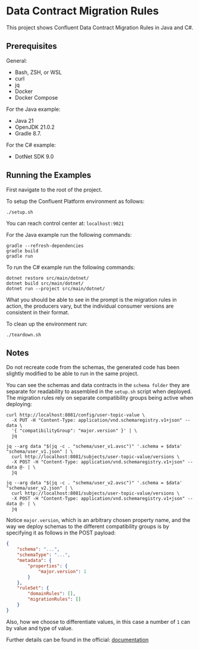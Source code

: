# Data Contract Migration Rules

This project shows Confluent Data Contract Migration Rules in Java and C#.

## Prerequisites

General:

- Bash, ZSH, or WSL
- curl
- jq
- Docker
- Docker Compose

For the Java example:

- Java 21
- OpenJDK 21.0.2
- Gradle 8.7.

For the C# example:

- DotNet SDK 9.0

## Running the Examples

First navigate to the root of the project.

To setup the Confluent Platform environment as follows:

```shell
./setup.sh
```

You can reach control center at: `localhost:9021`

For the Java example run the following commands:

```shell
gradle --refresh-dependencies
gradle build
gradle run
```

To run the C# example run the following commands:

```shell
dotnet restore src/main/dotnet/
dotnet build src/main/dotnet/
dotnet run --project src/main/dotnet/
```

What you should be able to see in the prompt is the migration rules in action, the producers vary, but the individual consumer versions are consistent in their format.

To clean up the environment run:

```shell
./teardown.sh
```

## Notes

Do not recreate code from the schemas, the generated code has been slightly modified to be able to run in the same project.

You can see the schemas and data contracts in the `schema folder` they are separate for readability to assembled in the `setup.sh` script when deployed. The migration rules rely on separate compatibility groups being active when deploying:

```shell
curl http://localhost:8081/config/user-topic-value \
  -X PUT -H "Content-Type: application/vnd.schemaregistry.v1+json" --data \
  '{ "compatibilityGroup": "major.version" }' | \
  jq

jq --arg data "$(jq -c . "schema/user_v1.avsc")" '.schema = $data' "schema/user_v1.json" | \
  curl http://localhost:8081/subjects/user-topic-value/versions \
  -X POST -H "Content-Type: application/vnd.schemaregistry.v1+json" --data @- | \
  jq

jq --arg data "$(jq -c . "schema/user_v2.avsc")" '.schema = $data' "schema/user_v2.json" | \
  curl http://localhost:8081/subjects/user-topic-value/versions \
  -X POST -H "Content-Type: application/vnd.schemaregistry.v1+json" --data @- | \
  jq
```

Notice `major.version`, which is an arbitrary chosen property name, and the way we deploy schemas to the different compatibility groups is by specifying it as follows in the POST payload:

```json
{
    "schema": "...",
    "schemaType": "...",
    "metadata": {
        "properties": {
            "major.version": 1
        }
    },
    "ruleSet": {
        "domainRules": [],
        "migrationRules": []
    }
}
```

Also, how we choose to differentiate values, in this case a number of `1` can by value and type of value.

Further details can be found in the official: [documentation](https://docs.confluent.io/platform/current/schema-registry/fundamentals/data-contracts.html)